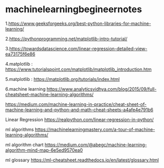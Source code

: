 # machinelearningbegineernotes



1.https://www.geeksforgeeks.org/best-python-libraries-for-machine-learning/


2.https://pythonprogramming.net/matplotlib-intro-tutorial/

3.https://towardsdatascience.com/linear-regression-detailed-view-ea73175f6e86

4.matplotlib : https://www.tutorialspoint.com/matplotlib/matplotlib_introduction.htm

5.matplotlib : https://matplotlib.org/tutorials/index.html


6.machine learning https://www.analyticsvidhya.com/blog/2015/09/full-cheatsheet-machine-learning-algorithms/



https://medium.com/machine-learning-in-practice/cheat-sheet-of-machine-learning-and-python-and-math-cheat-sheets-a4afe4e791b6


Linear Regression https://realpython.com/linear-regression-in-python/

ml algorithms https://machinelearningmastery.com/a-tour-of-machine-learning-algorithms/

ml algorithm chart https://medium.com/@abegc/machine-learning-algorithm-mind-map-6e5ed9570ea0


ml glossary https://ml-cheatsheet.readthedocs.io/en/latest/glossary.html
